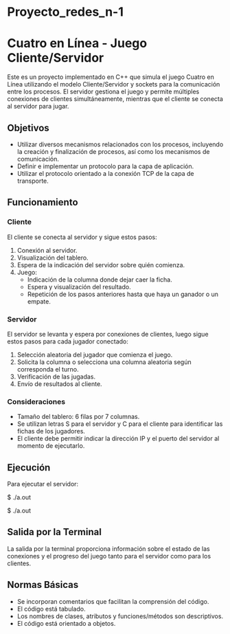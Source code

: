 # Proyecto_redes_n-1


# Cuatro en Línea - Juego Cliente/Servidor

Este es un proyecto implementado en C++ que simula el juego Cuatro en Línea utilizando el modelo Cliente/Servidor y sockets para la comunicación entre los procesos. El servidor gestiona el juego y permite múltiples conexiones de clientes simultáneamente, mientras que el cliente se conecta al servidor para jugar.

## Objetivos

- Utilizar diversos mecanismos relacionados con los procesos, incluyendo la creación y finalización de procesos, así como los mecanismos de comunicación.
- Definir e implementar un protocolo para la capa de aplicación.
- Utilizar el protocolo orientado a la conexión TCP de la capa de transporte.

## Funcionamiento

### Cliente

El cliente se conecta al servidor y sigue estos pasos:

1. Conexión al servidor.
2. Visualización del tablero.
3. Espera de la indicación del servidor sobre quién comienza.
4. Juego:
   - Indicación de la columna donde dejar caer la ficha.
   - Espera y visualización del resultado.
   - Repetición de los pasos anteriores hasta que haya un ganador o un empate.

### Servidor

El servidor se levanta y espera por conexiones de clientes, luego sigue estos pasos para cada jugador conectado:

1. Selección aleatoria del jugador que comienza el juego.
2. Solicita la columna o selecciona una columna aleatoria según corresponda el turno.
3. Verificación de las jugadas.
4. Envío de resultados al cliente.

### Consideraciones

- Tamaño del tablero: 6 filas por 7 columnas.
- Se utilizan letras S para el servidor y C para el cliente para identificar las fichas de los jugadores.
- El cliente debe permitir indicar la dirección IP y el puerto del servidor al momento de ejecutarlo.

## Ejecución

Para ejecutar el servidor:

$ ./a.out <puerto>


$ ./a.out <IP del servidor> <puerto>

## Salida por la Terminal

La salida por la terminal proporciona información sobre el estado de las conexiones y el progreso del juego tanto para el servidor como para los clientes.

## Normas Básicas

- Se incorporan comentarios que facilitan la comprensión del código.
- El código está tabulado.
- Los nombres de clases, atributos y funciones/métodos son descriptivos.
- El código está orientado a objetos.
